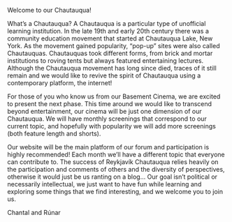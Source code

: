 Welcome to our Chautauqua!

What’s a Chautauqua? A Chautauqua is a particular type of unofficial
learning institution. In the late 19th and early 20th century there
was a community education movement that started at Chautauqua Lake,
New York. As the movement gained popularity, “pop-up” sites were also
called Chautauquas. Chautauquas took different forms, from brick and
mortar institutions to roving tents but always featured entertaining
lectures. Although the Chautauqua movement has long since died, traces
of it still remain and we would like to revive the spirit of
Chautauqua using a contemporary platform, the internet!

For those of you who know us from our Basement Cinema, we are excited
to present the next phase. This time around we would like to transcend
beyond entertainment, our cinema will be just one dimension of our
Chautauqua. We will have monthly screenings that correspond to our
current topic, and hopefully with popularity we will add more
screenings (both feature length and shorts).

Our website will be the main platform of our forum and participation
is highly recommended! Each month we’ll have a different topic that
everyone can contribute to. The success of Reykjavík Chautauqua relies
heavily on the participation and comments of others and the diversity
of perspectives, otherwise it would just be us ranting on a blog… Our
goal isn’t political or necessarily intellectual, we just want to have
fun while learning and exploring some things that we find interesting,
and we welcome you to join us.

Chantal and Rúnar
